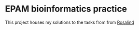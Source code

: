 # EPAM bioinformatics practice

This project houses my solutions to the tasks from from [Rosalind](http://rosalind.info/)
